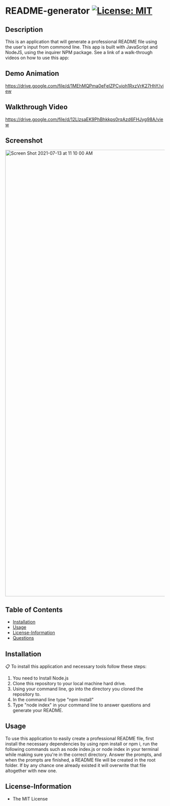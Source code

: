 
# README-generator [![License: MIT](https://img.shields.io/badge/License-MIT-yellow.svg)](https://opensource.org/licenses/MIT)

## Description
This is an application that will generate a professional README file using the user's input from commond line. This app is built with JavaScript and NodeJS, using the inquirer NPM package. See a link of a walk-through videos on how to use this app:

## Demo Animation
https://drive.google.com/file/d/1MEhMQPma0eFeIZPCyioh1RxzVrK27HhY/view

## Walkthrough Video
https://drive.google.com/file/d/12LlzsaEK9PhBhkkps0rqAzd6FHJyg98A/view

## Screenshot

<img width="1413" alt="Screen Shot 2021-07-13 at 11 10 00 AM" src="https://user-images.githubusercontent.com/77028806/125503633-eebdfeb1-3df2-405c-abaf-6c2efe549783.png">

## Table of Contents
* [Installation](#Installation)
* [Usage](#Usage)
* [License-Information](#License-Information)
* [Questions](#Questions)

## Installation 
:clipboard:
To install this application and necessary tools follow these steps:
1. You need to Install Node.js
2. Clone this repository to your local machine hard drive. 
3. Using your command line, go into the directory you cloned the repository to. 
4. In the command line type "npm install"
5. Type "node index" in your command line to answer questions and generate your README. 

  
## Usage
To use this application to easily create a professional README file, first install the necessary dependencies by using npm install or npm i, run the following commands such as node index.js or node index in your terminal while making sure you're in the correct directory. Answer the prompts, and when the prompts are finished, a README file will be created in the root folder. If by any chance one already existed it will overwrite that file altogether with new one.


## License-Information 
  * The MIT License
  
  
  
